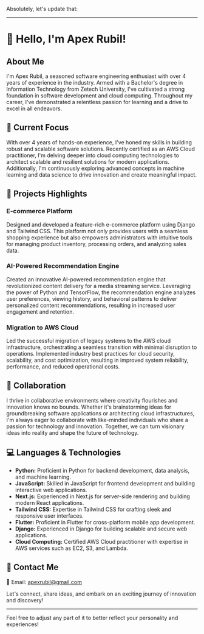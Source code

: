 Absolutely, let's update that:

---

# 👋 Hello, I'm Apex Rubil!

## About Me

I'm Apex Rubil, a seasoned software engineering enthusiast with over 4 years of experience in the industry. Armed with a Bachelor's degree in Information Technology from Zetech University, I've cultivated a strong foundation in software development and cloud computing. Throughout my career, I've demonstrated a relentless passion for learning and a drive to excel in all endeavors.

## 🌱 Current Focus

With over 4 years of hands-on experience, I've honed my skills in building robust and scalable software solutions. Recently certified as an AWS Cloud practitioner, I'm delving deeper into cloud computing technologies to architect scalable and resilient solutions for modern applications. Additionally, I'm continuously exploring advanced concepts in machine learning and data science to drive innovation and create meaningful impact.

## 💼 Projects Highlights

### E-commerce Platform
Designed and developed a feature-rich e-commerce platform using Django and Tailwind CSS. This platform not only provides users with a seamless shopping experience but also empowers administrators with intuitive tools for managing product inventory, processing orders, and analyzing sales data.

### AI-Powered Recommendation Engine
Created an innovative AI-powered recommendation engine that revolutionized content delivery for a media streaming service. Leveraging the power of Python and TensorFlow, the recommendation engine analyzes user preferences, viewing history, and behavioral patterns to deliver personalized content recommendations, resulting in increased user engagement and retention.

### Migration to AWS Cloud
Led the successful migration of legacy systems to the AWS cloud infrastructure, orchestrating a seamless transition with minimal disruption to operations. Implemented industry best practices for cloud security, scalability, and cost optimization, resulting in improved system reliability, performance, and reduced operational costs.

## 💼 Collaboration

I thrive in collaborative environments where creativity flourishes and innovation knows no bounds. Whether it's brainstorming ideas for groundbreaking software applications or architecting cloud infrastructures, I'm always eager to collaborate with like-minded individuals who share a passion for technology and innovation. Together, we can turn visionary ideas into reality and shape the future of technology.

## 💻 Languages & Technologies
- **Python:** Proficient in Python for backend development, data analysis, and machine learning.
- **JavaScript:** Skilled in JavaScript for frontend development and building interactive web applications.
- **Next.js:** Experienced in Next.js for server-side rendering and building modern React applications.
- **Tailwind CSS:** Expertise in Tailwind CSS for crafting sleek and responsive user interfaces.
- **Flutter:** Proficient in Flutter for cross-platform mobile app development.
- **Django:** Experienced in Django for building scalable and secure web applications.
- **Cloud Computing:** Certified AWS Cloud practitioner with expertise in AWS services such as EC2, S3, and Lambda.

## 📧 Contact Me

📩 Email: apexrubil@gmail.com

Let's connect, share ideas, and embark on an exciting journey of innovation and discovery!

--- 

Feel free to adjust any part of it to better reflect your personality and experiences!

